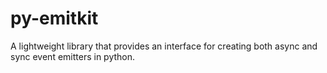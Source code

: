 # py-emitkit
A lightweight library that provides an interface for creating both async and sync event emitters in python. 
